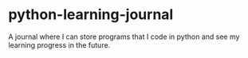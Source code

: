 # python-learning-journal
A journal where I can store programs that I code in python and see my learning progress in the future.
